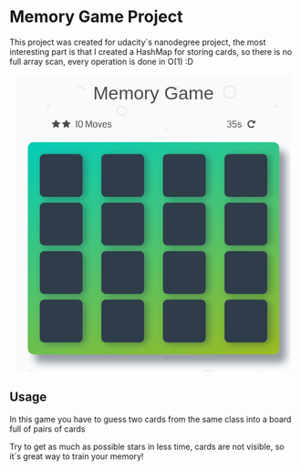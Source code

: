 # Memory Game Project

This project was created for udacity`s nanodegree project, the most interesting part is that I created a HashMap for storing cards, so there is no full array scan, every operation is done in O(1) :D

<p align="center">
  <img alt="game screenshot" src="https://github.com/jrabello/fend-project-memory-game/raw/master/img/game.png"/>
</p>

## Usage

In this game you have to guess two cards from the same class into a board full of pairs of cards

Try to get as much as possible stars in less time, cards are not visible, so it`s great way to train your memory!
